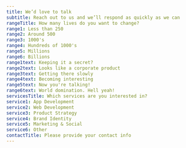 ```yaml
---
title: We’d love to talk
subtitle: Reach out to us and we’ll respond as quickly as we can
rangeTitle: How many lives do you want to change?
range1: Less than 250
range2: Around 500
range3: 1000's
range4: Hundreds of 1000's
range5: Millions
range6: Billions
range1text: Keeping it a secret?
range2text: Looks like a corporate product
range3text: Getting there slowly
range4text: Becoming interesting
range5text: Now you're talking!
range6text: World domination. Hell yeah!
servicesTitle: Which services are you interested in?
service1: App Development
service2: Web Development
service3: Product Strategy
service4: Brand Identity
service5: Marketing & Social
service6: Other
contactTitle: Please provide your contact info
---
```

